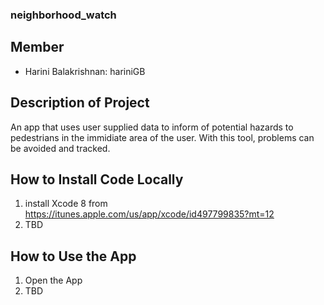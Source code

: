 ### neighborhood_watch

## Member
* Harini Balakrishnan: hariniGB

## Description of Project
An app that uses user supplied data to inform of potential hazards to pedestrians in the immidiate area of the user. 
With this tool, problems can be avoided and tracked.


## How to Install Code Locally
1. install Xcode 8 from https://itunes.apple.com/us/app/xcode/id497799835?mt=12
2. TBD

## How to Use the App
1. Open the App
2. TBD
